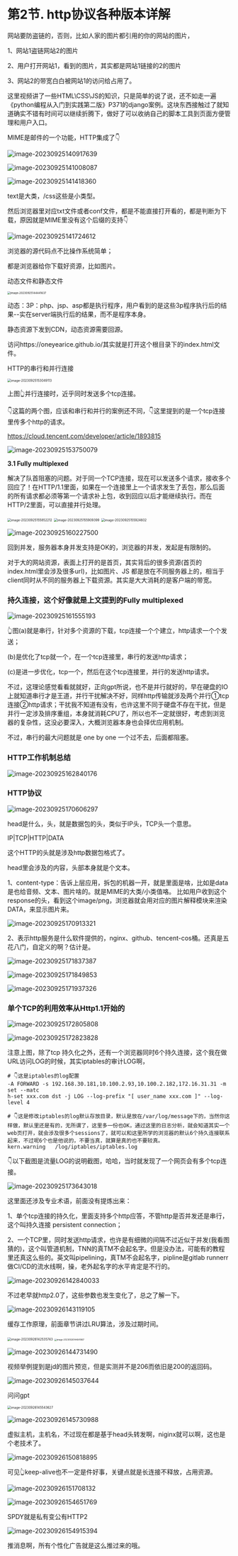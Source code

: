 # 第2节. http协议各种版本详解



网站要防盗链的，否则，比如人家的图片都引用的你的网站的图片，

1、网站1盗链网站2的图片

2、用户打开网站1，看到的图片，其实都是网站1链接的2的图片

3、网站2的带宽白白被网站1的访问给占用了。





这里视频讲了一些HTML\CSS\JS的知识，只是简单的说了说，还不如走一遍《python编程从入门到实践第二版》P371的django案例。这块东西接触过了就知道确实不错有时间可以继续折腾下，做好了可以收纳自己的脚本工具到页面方便管理和用户入口。





MIME是邮件的一个功能，HTTP集成了👇

![image-20230925140917639](2-http协议各种版本详解.assets/image-20230925140917639.png)



![image-20230925141008087](2-http协议各种版本详解.assets/image-20230925141008087.png)

![image-20230925141418360](2-http协议各种版本详解.assets/image-20230925141418360.png)

text是大类，/css这些是小类型。



然后浏览器里对应txt文件或者conf文件，都是不能直接打开看的，都是判断为下载，原因就是MIME里没有这个后缀的支持👇

![image-20230925141724612](2-http协议各种版本详解.assets/image-20230925141724612.png)



浏览器的源代码点不比操作系统简单；

都是浏览器给你下载好资源，比如图片。



动态文件和静态文件

<img src="2-http协议各种版本详解.assets/image-20230925144441637.png" alt="image-20230925144441637" style="zoom:43%;" />



动态：3P：php、jsp、asp都是执行程序，用户看到的是这些3p程序执行后的结果--实在server端执行后的结果，而不是程序本身。

静态资源下发到CDN，动态资源需要回源。





访问https://oneyearice.github.io/其实就是打开这个根目录下的index.html文件。





HTTP的串行和并行连接

<img src="2-http协议各种版本详解.assets/image-20230925153049113.png" alt="image-20230925153049113" style="zoom:50%;" />

上图👆并行连接时，近乎同时发送多个tcp连接。



👇这篇的两个图，应该和串行和并行的案例还不同，👇这里提到的是一个tcp连接里传多个http的请求。

https://cloud.tencent.com/developer/article/1893815

![image-20230925153750079](2-http协议各种版本详解.assets/image-20230925153750079.png)



**3.1 Fully multiplexed**  

解决了队首阻塞的问题。对于同一个TCP连接，现在可以发送多个请求，接收多个回应了！在HTTP/1.1里面，如果在一个连接里上一个请求发生了丢包，那么后面的所有请求都必须等第一个请求补上包，收到回应以后才能继续执行。而在HTTP/2里面，可以直接并行处理。



<img src="2-http协议各种版本详解.assets/image-20230925155852212.png" alt="image-20230925155852212" style="zoom:50%;" />



<img src="2-http协议各种版本详解.assets/image-20230925155909399.png" alt="image-20230925155909399" style="zoom:50%;" />





<img src="2-http协议各种版本详解.assets/image-20230925155924602.png" alt="image-20230925155924602" style="zoom:50%;" />





![image-20230925160227500](2-http协议各种版本详解.assets/image-20230925160227500.png)

回到并发，服务器本身并发支持是OK的，浏览器的并发，发起是有限制的。

对于大的网站资源，表面上打开的是首页，其实背后的很多资源(首页的index.html里会涉及很多url)，比如图片、JS 都是放在不同服务器上的，相当于client同时从不同的服务器上下载资源。其实是大大消耗的是客户端的带宽。





### 持久连接，这个好像就是上文提到的Fully multiplexed

![image-20230925161555193](2-http协议各种版本详解.assets/image-20230925161555193.png)

👆图(a)就是串行，针对多个资源的下载，tcp连接一个个建立，http请求一个个发送；

(b)是优化了tcp就一个，在一个tcp连接里，串行的发送http请求；

(c)是进一步优化，tcp一个，然后在这个tcp连接里，并行的发送http请求。

不过，这理论感觉看看就就好，正向gpt所说，也不是并行就好的，早在硬盘的IO上就知道串行才是王道，并行干扰解决不好，同样http传输就涉及两个并行①tcp连接②http请求；干扰我不知道有没有，也许这里不同于硬盘不存在干扰，但是并行一定涉及排序重组，本身就消耗CPU了，所以也不一定就很好，考虑到浏览器的复杂性，这没必要深入，大概浏览器本身也会择优应用机制。



 不过，串行的最大问题就是  one by one 一个过不去，后面都阻塞。



### HTTP工作机制总结

![image-20230925162840176](2-http协议各种版本详解.assets/image-20230925162840176.png)





### HTTP协议

![image-20230925170606297](2-http协议各种版本详解.assets/image-20230925170606297.png)

head是什么，头，就是数据包的头，类似于IP头，TCP头一个意思。

IP|TCP|HTTP|DATA

这个HTTP的头就是涉及http数据包格式了。



head里会涉及的内容，头部本身就是个文本。

1、content-type：告诉上层应用，拆包的机器一开，就是里面是啥，比如是data是也给音频、文本、图片啥的。就是MIME的大类/小类值咯。  比如用户收到这个response的头，看到这个image/png，浏览器就会用对应的图片解释模块来渲染DATA，来显示图片来。

![image-20230925170913321](2-http协议各种版本详解.assets/image-20230925170913321.png)



2、表示http服务是什么软件提供的，nginx、github、tencent-cos桶。还真是五花八门，自定义的啊？估计是。

![image-20230925171837387](2-http协议各种版本详解.assets/image-20230925171837387.png)

![image-20230925171849853](2-http协议各种版本详解.assets/image-20230925171849853.png)



![image-20230925171937326](2-http协议各种版本详解.assets/image-20230925171937326.png)





### 单个TCP的利用效率从Http1.1开始的

![image-20230925172805808](2-http协议各种版本详解.assets/image-20230925172805808.png)



![image-20230925172823828](2-http协议各种版本详解.assets/image-20230925172823828.png)



注意上图，除了tcp 持久化之外，还有一个浏览器同时6个持久连接，这个我在做URL访问LOG的时候，其实iptables的审计LOG啊，

```
# 👇这是iptables的log配置
-A FORWARD -s 192.168.30.181,10.100.2.93,10.100.2.182,172.16.31.31 -m set --matc
h-set xxx.com dst -j LOG --log-prefix "[ user_name xxx.com ]" --log-level 4

# 👇这是修改iptables的log默认存放目录，默认是放在/var/log/message下的，当然你这样做，默认里还是有的，无所谓了，这里多一份也OK，通过这里的日志分析，就会知道其实一个web页打开，就会涉及很多个sessions了，就可以和这里所学的浏览器的默认6个持久连接联系起来，不过呢6个也是他说的，不要当真，就算是真的也不要较真。
kern.warning   /log/iptables/iptables.log

```

👇以下截图是流量LOG的说明截图，哈哈，当时就发现了一个网页会有多个tcp连接。

![image-20230925173643018](2-http协议各种版本详解.assets/image-20230925173643018.png)



这里面还涉及专业术语，前面没有提炼出来：

1、单个tcp连接的持久化，里面支持多个http应答，不管http是否并发还是串行，这个叫持久连接 persistent connection；

2、一个TCP里，同时发送http请求，也许是有细微的间隔不过近似于并发(我看图猜的)，这个叫管道机制，TNN的真TM不会起名字。但是没办法，可能有的教程里还真这么些的。英文叫pipelining，真TM不会起名字，pipline是gitlab runnerr做CI/CD的流水线啊，操，老外起名字的水平肯定是不行的。







![image-20230926142840033](2-http协议各种版本详解.assets/image-20230926142840033.png)

不过老早就http2.0了，这些参数也发生变化了，总之了解一下。





![image-20230926143119105](2-http协议各种版本详解.assets/image-20230926143119105.png)

缓存工作原理，前面章节讲过LRU算法，涉及过期时间。

<img src="2-http协议各种版本详解.assets/image-20230926142535743.png" alt="image-20230926142535743" style="zoom:50%;" />

<img src="2-http协议各种版本详解.assets/image-20230926144641867.png" alt="image-20230926144641867" style="zoom:33%;" />





![image-20230926144731490](2-http协议各种版本详解.assets/image-20230926144731490.png)

视频举例提到是jd的图片预览，但是实测并不是206而依旧是200的返回码。

![image-20230926145037644](2-http协议各种版本详解.assets/image-20230926145037644.png)

问问gpt

<img src="2-http协议各种版本详解.assets/image-20230926145543627.png" alt="image-20230926145543627" style="zoom:50%;" />





![image-20230926145730988](2-http协议各种版本详解.assets/image-20230926145730988.png)

虚拟主机，主机名，不过现在都是基于head头转发啊，niginx就可以啊，这也是个老技术了。









![image-20230926150818895](2-http协议各种版本详解.assets/image-20230926150818895.png)

可见👆keep-alive也不一定是件好事，关键点就是长连接不释放，占用资源。



![image-20230926151708132](2-http协议各种版本详解.assets/image-20230926151708132.png)





![image-20230926154651769](2-http协议各种版本详解.assets/image-20230926154651769.png)

SPDY就是私有变公有HTTP2





![image-20230926154915394](2-http协议各种版本详解.assets/image-20230926154915394.png)

推消息啊，所有个性化广告就是这么推过来的哦。



